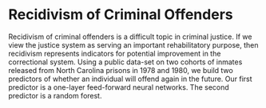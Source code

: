 # Recidivism of Criminal Offenders
Recidivism of criminal offenders is a difficult topic in criminal justice. If we view the justice system as serving an important rehabilitatory purpose, then recidivism represents indicators for potential improvement in the correctional system. Using a public data-set on two cohorts of inmates released from North Carolina prisons in 1978 and 1980, we build two predictors of whether an individual will offend again in the future. Our first predictor is a one-layer feed-forward neural networks. The second predictor is a random forest.
